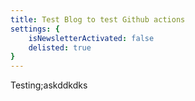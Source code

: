 ```yaml
---
title: Test Blog to test Github actions
settings: {
    isNewsletterActivated: false
    delisted: true
}
---
```


Testing;askddkdks